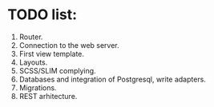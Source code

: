 # TODO list:

1) Router.
2) Connection to the web server.
3) First view template.
4) Layouts.
5) SCSS/SLIM complying. 
5) Databases and integration of Postgresql, write adapters.
6) Migrations.
6) REST arhitecture.
